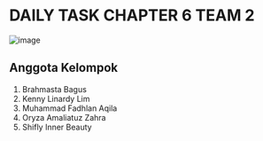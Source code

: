 # DAILY TASK CHAPTER 6 TEAM 2

![image](https://github.com/zodplugin/react-daily-task/assets/60656929/83a376ba-e652-4e63-bcaf-71037d23e71e)

## Anggota Kelompok
1. Brahmasta Bagus
2. Kenny Linardy Lim
3. Muhammad Fadhlan Aqila
4. Oryza Amaliatuz Zahra
5. Shifly Inner Beauty

